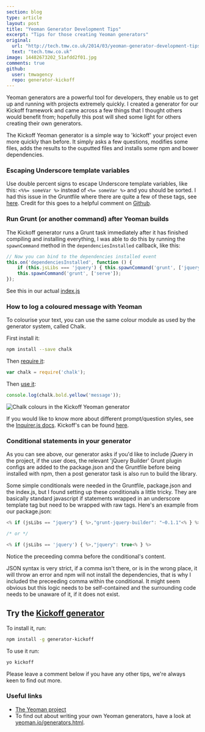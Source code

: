 ```yaml
---
section: blog
type: article
layout: post
title: "Yeoman Generator Development Tips"
excerpt: "Tips for those creating Yeoman generators"
original:
  url: "http://tech.tmw.co.uk/2014/03/yeoman-generator-development-tips/"
  text: "tech.tmw.co.uk"
image: 14482673202_51afdd2f01.jpg
comments: true
github:
  user: tmwagency
  repo: generator-kickoff
---
```

Yeoman generators are a powerful tool for developers, they enable us to get up and running with projects extremely quickly. I created a generator for our Kickoff framework and came across a few things that I thought others would benefit from; hopefully this post will shed some light for others creating their own generators.

The Kickoff Yeoman generator is a simple way to 'kickoff' your project even more quickly than before. It simply asks a few questions, modifies some files, adds the results to the ouputted files and installs some npm and bower dependencies.

### Escaping Underscore template variables
Use double percent signs to escape Underscore template variables, like this: `<%%= someVar %>` instead of `<%= someVar %>` and you should be sorted. I had this issue in the Gruntfile where there are quite a few of these tags, see [here](https://github.com/tmwagency/generator-kickoff/blob/3982752d18f4b83870ed9e7b38c4d9c39e41efa6/app/templates/_Gruntfile.js#L53). Credit for this goes to a helpful comment on [Github](https://github.com/yeoman/generator-generator/issues/45#issuecomment-31031268).

### Run Grunt (or another command) after Yeoman builds
The Kickoff generator runs a Grunt task immediately after it has finished compiling and installing everything, I was able to do this by running the `spawnCommand` method in the `dependenciesInstalled` callback, like this:

```js
// Now you can bind to the dependencies installed event
this.on('dependenciesInstalled', function () {
	if (this.jsLibs === 'jquery') { this.spawnCommand('grunt', ['jquery']); }
	this.spawnCommand('grunt', ['serve']);
});
```

See this in our actual [index.js](https://github.com/tmwagency/generator-kickoff/blob/c2aab72ad4a15186b646505817152732a8c9f4b2/app/index.js#L24)

### How to log a coloured message with Yeoman
To colourise your text, you can use the same colour module as used by the generator system, called Chalk.

First install it:

```sh
npm install --save chalk
```

Then [require it](https://github.com/tmwagency/generator-kickoff/blob/master/app/index.js#L5):

```js
var chalk = require('chalk');
```

Then [use it](https://github.com/tmwagency/generator-kickoff/blob/master/app/index.js#L35):

```js
console.log(chalk.bold.yellow('message'));
```

![Chalk colours in the Kickoff Yeoman generator](http://tech.tmw.co.uk/img/blog/yeoman-tips/chalk.png)

If you would like to know more about different prompt/question styles, see the [Inquirer.js docs](https://github.com/SBoudrias/Inquirer.js). Kickoff's can be found [here](https://github.com/tmwagency/generator-kickoff/blob/3982752d18f4b83870ed9e7b38c4d9c39e41efa6/app/index.js#L38-L80).

### Conditional statements in your generator
As you can see above, our generator asks if you'd like to include jQuery in the project, if the user does, the relevant 'jQuery Builder' Grunt plugin configs are added to the package.json and the Gruntfile before being installed with npm, then a post generator task is also run to build the library.

Some simple conditionals were needed in the Gruntfile, package.json and the index.js, but I found setting up these conditionals a little tricky. They are basically standard javascript if statements wrapped in an underscore template tag but need to be wrapped with raw tags. Here's an example from our package.json:

```js
<% if (jsLibs == "jquery") { %>,"grunt-jquery-builder": "~0.1.1"<% } %>

/* or */

<% if (jsLibs == 'jquery') { %>,"jquery": true<% } %>
```

Notice the preceeding comma before the conditional's content.

JSON syntax is very strict, if a comma isn't there, or is in the wrong place, it will throw an error and npm will not install the dependencies, that is why I included the preceeding comma within the conditional. It might seem obvious but this logic needs to be self-contained and the surrounding code needs to be unaware of it, if it does not exist.

## Try the [Kickoff generator](https://www.npmjs.org/package/generator-kickoff)
To install it, run:

```sh
npm install -g generator-kickoff
```

To use it run:

```sh
yo kickoff
```

Please leave a comment below if you have any other tips, we're always keen to find out more.

### Useful links
* [The Yeoman project](http://yeoman.io)
* To find out about writing your own Yeoman generators, have a look at [yeoman.io/generators.html](http://yeoman.io/generators.html#writing-your-first-generator).
